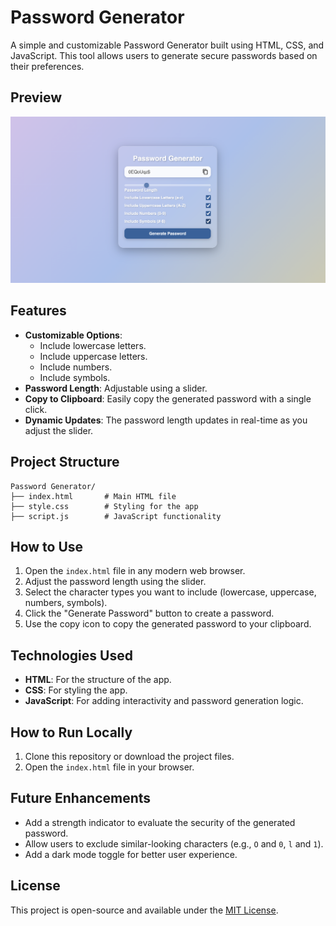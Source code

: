 # Password Generator

A simple and customizable Password Generator built using HTML, CSS, and JavaScript. This tool allows users to generate secure passwords based on their preferences.

## Preview

![Password Generator Screenshot](assets/Screenshot.png)


## Features

- **Customizable Options**:
  - Include lowercase letters.
  - Include uppercase letters.
  - Include numbers.
  - Include symbols.
- **Password Length**: Adjustable using a slider.
- **Copy to Clipboard**: Easily copy the generated password with a single click.
- **Dynamic Updates**: The password length updates in real-time as you adjust the slider.

## Project Structure

```
Password Generator/
├── index.html       # Main HTML file
├── style.css        # Styling for the app
├── script.js        # JavaScript functionality
```

## How to Use

1. Open the `index.html` file in any modern web browser.
2. Adjust the password length using the slider.
3. Select the character types you want to include (lowercase, uppercase, numbers, symbols).
4. Click the "Generate Password" button to create a password.
5. Use the copy icon to copy the generated password to your clipboard.


## Technologies Used

- **HTML**: For the structure of the app.
- **CSS**: For styling the app.
- **JavaScript**: For adding interactivity and password generation logic.

## How to Run Locally

1. Clone this repository or download the project files.
2. Open the `index.html` file in your browser.

## Future Enhancements

- Add a strength indicator to evaluate the security of the generated password.
- Allow users to exclude similar-looking characters (e.g., `O` and `0`, `l` and `1`).
- Add a dark mode toggle for better user experience.

## License

This project is open-source and available under the [MIT License](LICENSE).